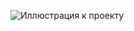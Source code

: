 ![Иллюстрация к проекту](https://github.com/atoms183/kursovoyproektSBORKA2/raw/master/images/canvas-wide.jpg)
